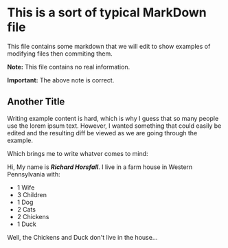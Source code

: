 # This is a sort of typical MarkDown file

This file contains some markdown that we will edit to show examples of modifying files then commiting them.

**Note:** This file contains no real information.

**Important:** The above note is correct.

## Another Title

Writing example content is hard, which is why I guess that so many people use the lorem ipsum text. However, I wanted something that could easily be edited and the resulting diff be viewed as we are going through the example.

Which brings me to write whatver comes to mind:

Hi, My name is ***Richard Horsfall***. I live in a farm house in Western Pennsylvania with:

- 1 Wife
- 3 Children
- 1 Dog
- 2 Cats
- 2 Chickens
- 1 Duck

Well, the Chickens and Duck don't live in the house...


